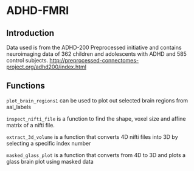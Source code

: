 # ADHD-FMRI
## Introduction
Data used is from the ADHD-200 Preprocessed initiative and contains neuroimaging data of 362 children and adolescents with ADHD and 585 control subjects. 
http://preprocessed-connectomes-project.org/adhd200/index.html

## Functions
`plot_brain_regions1` can be used to plot out selected brain regions from aal_labels

`inspect_nifti_file` is a function to find the shape, voxel size and affine matrix of a nifti file.

`extract_3d_volume` is a function that converts 4D nifti files into 3D by selecting a specific index number

`masked_glass_plot` is a function that converts from 4D to 3D and plots a glass brain plot using masked data
